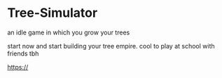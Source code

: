# Tree-Simulator
an idle game in which you grow your trees

start now and start building your tree empire.
cool to play at school with friends tbh

[https://](https://arthurlumertz.github.io/tree-simulator/)
